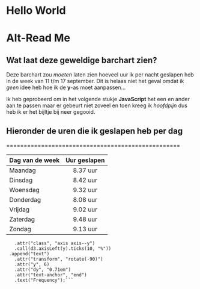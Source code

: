 # Hello World

# Alt-Read Me

## Wat laat deze geweldige barchart zien?

Deze barchart zou *moeten* laten zien hoeveel uur ik per nacht geslapen heb in de week van 11 t/m 17 september. 
Dit is helaas niet het geval omdat ik *geen* idee heb hoe ik de **y**-as moet aanpassen...

Ik heb geprobeerd om in het volgende stukje **JavaScript** het een en ander aan te passen maar er gebeurt niet zoveel en toen kreeg ik *hoofdpijn* dus heb ik er het bijltje bij neer gegooid.


## Hieronder de uren die ik geslapen heb per dag
==================================================

| Dag van de week | Uur geslapen | 
| -------------   |:-------------:|
| Maandag  |  8.37 uur     |
| Dinsdag  |  8.42 uur     | 
| Woensdag |  9.32 uur     |
| Donderdag|  8.08 uur     |
| Vrijdag  |  9.02 uur     |
| Zaterdag |  9.48 uur     |
| Zondag   |  9.13 uur     |

   ```g.append("g")
      .attr("class", "axis axis--y")
      .call(d3.axisLeft(y).ticks(10, "%"))
    .append("text")
      .attr("transform", "rotate(-90)")
      .attr("y", 6)
      .attr("dy", "0.71em")
      .attr("text-anchor", "end")
      .text("Frequency");```
